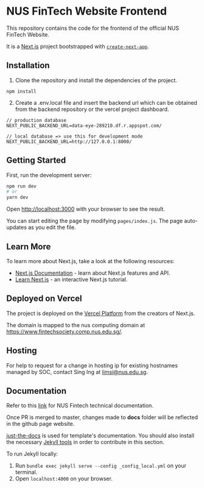 # NUS FinTech Website Frontend

This repository contains the code for the frontend of the official NUS FinTech Website.

It is a [Next.js](https://nextjs.org/) project bootstrapped with [`create-next-app`](https://github.com/vercel/next.js/tree/canary/packages/create-next-app).

## Installation

1. Clone the repository and install the dependencies of the project.

```
npm install
```

2. Create a .env.local file and insert the backend url which can be obtained from the backend repository or the vercel project dashboard.

```
// production database
NEXT_PUBLIC_BACKEND_URL=data-eye-289210.df.r.appspot.com/

// local database => use this for development mode
NEXT_PUBLIC_BACKEND_URL=http://127.0.0.1:8000/
```

## Getting Started

First, run the development server:

```bash
npm run dev
# or
yarn dev
```

Open [http://localhost:3000](http://localhost:3000) with your browser to see the result.

You can start editing the page by modifying `pages/index.js`. The page auto-updates as you edit the file.

## Learn More

To learn more about Next.js, take a look at the following resources:

- [Next.js Documentation](https://nextjs.org/docs) - learn about Next.js features and API.
- [Learn Next.js](https://nextjs.org/learn) - an interactive Next.js tutorial.

## Deployed on Vercel

The project is deployed on the [Vercel Platform](https://vercel.com/import?utm_medium=default-template&filter=next.js&utm_source=create-next-app&utm_campaign=create-next-app-readme) from the creators of Next.js.

The domain is mapped to the nus computing domain at https://www.fintechsociety.comp.nus.edu.sg/.

## Hosting

For help to request for a change in hosting ip for existing hostnames managed by SOC, contact Sing Ing at limsi@nus.edu.sg.

## Documentation

Refer to this [link](https://nus-fintech-society.github.io/SD_Fintech_Website/) for NUS Fintech technical documentation.

Once PR is merged to master, changes made to **docs** folder will be reflected in the github page website.

[just-the-docs](https://github.com/pmarsceill/just-the-docs) is used for template's documentation. You should also install the necessary [Jekyll tools](https://jekyllrb.com/docs/configuration/) in order to contribute in this section.

To run Jekyll locally:

1. Run `bundle exec jekyll serve --config _config_local.yml` on your terminal.
2. Open `localhost:4000` on your browser.
